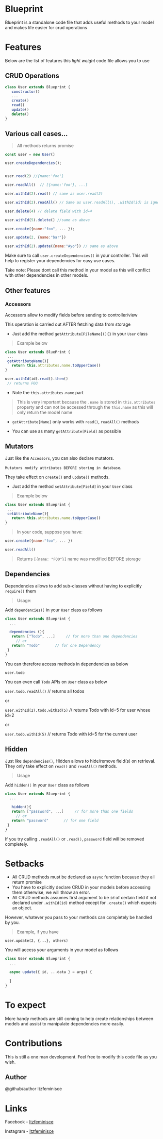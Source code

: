 # Blueprint
Blueprint is a standalone code file that adds useful methods to your model and makes life easier for crud operations 



 # Features

Below are the list of features this *light weight* code file allows you to use

## CRUD Operations
````javascript
class User extends Blueprint {
   constructor()
   ...
   create()
   read()
   update()
   delete()
}
````

## Various call cases...

> All methods returns promise

````javascript
const user = new User()

user.createDependencies();


user.read(2) //{name:'foo'}

user.readAll()  // [{name:'foo'}, ...]

user.withId(2).read() // same as user.read(2)

user.withId(2).readAll() // Same as user.readAll(), .withId(id) is ignored

user.delete(4) // delete field with id=4

user.withId(5).delete() //same as above

user.create({name:"foo", ... });

user.update(2, {name:"bar"})

user.withId(2).update({name:"Ayo"}) // same as above

````

Make sure to call `user.createDependencies()` in your controller. This will help to register your dependencies for easy use cases.

Take note: Please dont call this method in your model as this will conflict with other dependencies in other models.


## Other features

### Accessors

Accessors allow to modify fields before sending to controller/view

This operation is carried out AFTER fetching data from storage 

- Just add the method `getAttribute[FileName](){}` in your `User` class
>Example below

```javascript
class User extends BluePrint {
 ...
 getAttributeName(){
   return this.attributes.name.toUpperCase()
}
````


```javascript
user.withId(id).read().then()
 // returns FOO

```

* Note the `this.attributes.name` part

> This is very important because the 
`.name` is stored in 
`this.attributes` property and can not be accessed
through the `this.name` as this will only return the 
model name

* `getAttribute[Name]` only works with `read()`, `readAll()` methods

* You can use as many `getAttribute[Field]` as possible 




## Mutators
 
Just like the `Accessors`,  you can also declare mutators. 

`Mutators modify attributes BEFORE storing in database`.

They take effect on `create()` and `update()` methods.


- Just add the method `setAttribute[Field]` in your `User` class
> Example below

```javascript
class User extends Blueprint {
 ...
 setAttributeName(){
   return this.attributes.name.toUpperCase()
}
````

> In your code, suppose you have:

````javascript
user.create({name:"foo", ... })

user.readAll()

````


> Returns `[{name: "FOO"}]`
> name was modified BEFORE storage



## Dependencies

Dependencies allows to add sub-classes without having to explicitly `require()` them

> Usage: 

Add `dependencies()` in your `User` class as follows

````javascript
class User extends Blueprint {
  ...

  dependencies (){
   return ["Todo", ...]     // for more than one dependencies 
     // or
   return "Todo"       // for one Dependency
 }
}
````

You can therefore access methods in dependencies as below

`user.todo`

You can even call `Todo` APIs on `User` class as below

`user.todo.readAll()` // returns all todos

or

`user.withId(2).todo.withId(5)`  // returns Todo with 
Id=5 for user whose id=2

or 

`user.todo.withId(5)`  // returns Todo with id=5 for the current user




## Hidden

Just like `dependencies()`, Hidden allows to hide/remove field(s) on retrieval.
They only take effect on `read()` and `readAll()` methods.

> Usage 

Add `hidden()` in your `User` class as follows

````javascript
class User extends Blueprint {
  ...

   hidden(){
   return ["password", ...]     // for more than one fields
     // or
   return "password"       // for one field
 }
}
````

If you try calling `.readAll()` or `.read()`, `password` field will be removed completely.


# Setbacks

* All CRUD methods must be declared as `async` function because they all return promise
* You have to explicitly declare CRUD in your models before accessing them otherwise, we will throw an error.
* All CRUD methods assumes first argument to be `id` of certain field if not
declared under `.withId(id)` method except for `.create()` which expects an object.

However, whatever you pass to your methods can completely be handled by you.

>Example, if you have

`user.update(2, {...}, others)`

You will access your arguments in your model as follows

````javascript
class User extends Blueprint {
  ...

  async update({ id, ...data } = args) {
       
  }
}
````


# To expect

More handy methods are still coming to help create relationships
between models and assist to manipulate dependencies more easily.


# Contributions

This is still a one man development. Feel free  to modify this code file as you wish.

## Author

@github/author Itzfeminisce

# Links

Facebook - [Itzfeminisce](www.facebook.com/itzfeminisce)

Instagram - [Itzfeminisce](instagram.com/itzfeminisce)
